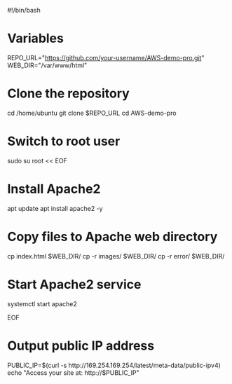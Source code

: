 #!/bin/bash

# Variables
REPO_URL="https://github.com/your-username/AWS-demo-pro.git"
WEB_DIR="/var/www/html"

# Clone the repository
cd /home/ubuntu
git clone $REPO_URL
cd AWS-demo-pro

# Switch to root user
sudo su root << EOF

# Install Apache2
apt update
apt install apache2 -y

# Copy files to Apache web directory
cp index.html $WEB_DIR/
cp -r images/ $WEB_DIR/
cp -r error/ $WEB_DIR/

# Start Apache2 service
systemctl start apache2

EOF

# Output public IP address
PUBLIC_IP=$(curl -s http://169.254.169.254/latest/meta-data/public-ipv4)
echo "Access your site at: http://$PUBLIC_IP"
